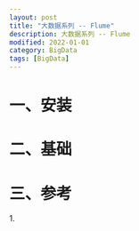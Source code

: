 ```yaml
---
layout: post
title: "大数据系列 -- Flume"
description: 大数据系列 -- Flume
modified: 2022-01-01
category: BigData
tags: [BigData]
---
```


# 一、安装

# 二、基础

# 三、参考

1.[]()
